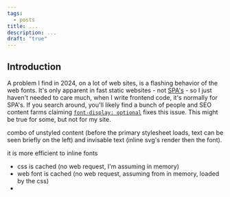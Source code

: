 ```yaml
---
tags:
  - posts
title: ...
description: ...
draft: "true"
---
```


## Introduction

A problem I find in 2024, on a lot of web sites, is a flashing behavior of the web fonts. It's only apparent in fast static websites - not [SPA's](https://en.wikipedia.org/wiki/Single-page_application) - so I just haven't needed to care much, when I write frontend code, it's normally for SPA's. If you search around, you'll likely find a bunch of people and SEO content farms claiming [`font-display: optional`](https://developer.mozilla.org/en-US/docs/Web/CSS/@font-face/font-display) fixes this issue. This might be true for some, but not for my site.

combo of unstyled content (before the primary stylesheet loads, text can be seen briefly on the left) and invisable text (inline svg's render then the font).

it is more efficient to inline fonts

- css is cached (no web request, I'm assuming in memory)
- web font is cached (no web request, assuming from in memory, loaded by the css)
- 